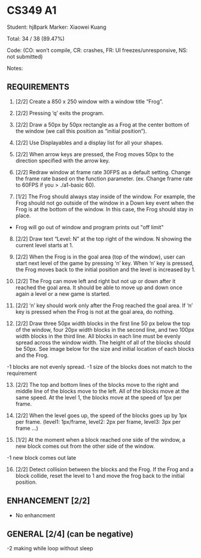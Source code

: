 # CS349 A1
Student: hj8park
Marker: Xiaowei Kuang


Total: 34 / 38 (89.47%)

Code: 
(CO: won’t compile, CR: crashes, FR: UI freezes/unresponsive, NS: not submitted)


Notes:   

## REQUIREMENTS

1. [2/2] Create a 850 x 250 window with a window title “Frog”.

2. [2/2] Pressing ‘q’ exits the program.

3. [2/2] Draw a 50px by 50px rectangle as a Frog at the center bottom of the window (we call this position as “initial position”).

4. [2/2] Use Displayables and a display list for all your shapes.

5. [2/2] When arrow keys are pressed, the Frog moves 50px to the direction specified with the arrow key.

6. [2/2] Redraw window at frame rate 30FPS as a default setting. Change the frame rate based on the function parameter. (ex. Change frame rate to 60FPS if you > ./a1-basic 60).

7. [1/2] The Frog should always stay inside of the window. For example, the Frog should not go outside of the window in a Down key event when the Frog is at the bottom of the window. In this case, the Frog should stay in place.

- Frog will go out of window and program prints out "off limit"

8. [2/2] Draw text “Level: N” at the top right of the window. N showing the current level starts at 1.

9. [2/2] When the Frog is in the goal area (top of the window), user can start next level of the game by pressing ‘n’ key. When ‘n’ key is pressed, the Frog moves back to the initial position and the level is increased by 1.

10. [2/2] The Frog can move left and right but not up or down after it reached the goal area. It should be able to move up and down once again a level or a new game is started.

11. [2/2] ‘n’ key should work only after the Frog reached the goal area. If ‘n’ key is pressed when the Frog is not at the goal area, do nothing.

12. [2/2] Draw three 50px width blocks in the first line 50 px below the top of the window, four 20px width blocks in the second line, and two 100px width blocks in the third line. All blocks in each line must be evenly spread across the window width. The height of all of the blocks should be 50px. See image below for the size and initial location of each blocks and the Frog.

-1 blocks are not evenly spread.
-1 size of the blocks does not match to the requirement

13. [2/2] The top and bottom lines of the blocks move to the right and middle line of the blocks move to the left. All of the blocks move at the same speed. At the level 1, the blocks move at the speed of 1px per frame.

14. [2/2] When the level goes up, the speed of the blocks goes up by 1px per frame. (level1: 1px/frame, level2: 2px per frame, level3: 3px per frame …)

15. [1/2] At the moment when a block reached one side of the window, a new block comes out from the other side of the window.

-1 new block comes out late

16. [2/2] Detect collision between the blocks and the Frog. If the Frog and a block collide, reset the level to 1 and move the frog back to the initial position.

## ENHANCEMENT [2/2]

- No enhancment

## GENERAL [2/4] (can be negative)

-2 making while loop without sleep
